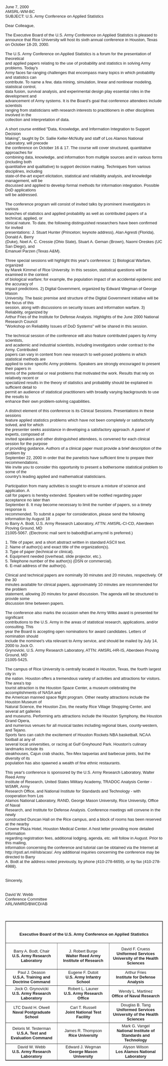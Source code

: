 <HTML>
<BODY>
<P align=left><FONT face=Arial size=2>June 7, 
2000<BR>AMSRL-WM-BC<BR>SUBJECT: U.S. Army Conference on Applied 
Statistics<BR><BR>Dear Colleague,<BR><BR>The Executive Board of the U.S. 
Army Conference on Applied Statistics is pleased to announce that Rice 
University will host its sixth annual conference in Houston, Texas on October 
18-20, 2000.&nbsp;<BR><BR>The U.S. Army Conference on Applied Statistics is a 
forum for the presentation of theoretical&nbsp;<BR>and applied papers relating 
to the use of probability and statistics in solving Army problems. 
Today's&nbsp;<BR>Army faces far-ranging challenges that encompass many topics in 
which probability and statistics can&nbsp;<BR>contribute. To name a few, data 
mining, simulation, linear and nonlinear modeling, statistical 
control,&nbsp;<BR>data fusion, survival analysis, and experimental design play 
essential roles in the development and&nbsp;<BR>advancement of Army systems. It 
is the Board's goal that conference attendees include 
scientists&nbsp;<BR>ranging from statisticians with research interests to 
practitioners in other disciplines involved in the&nbsp;<BR>collection and 
interpretation of data.<BR><BR>A short course entitled "Data, Knowledge, and 
Information Integration to Support Decision&nbsp;<BR>Making", taught by Dr. 
Sallie Keller-McNulty and staff of Los Alamos National Laboratory, will 
precede&nbsp;<BR>the conference on October 16 &amp; 17. The course will cover 
structured, quantitative approaches for&nbsp;<BR>combining data, knowledge, and 
information from multiple sources and in various forms (including 
both&nbsp;<BR>quantitative and qualitative) to support decision making. 
Techniques from various disciplines, including&nbsp;<BR>state-of-the-art expert 
elicitation, statistical and reliability analysis, and knowledge management, 
will be&nbsp;<BR>discussed and applied to develop formal methods for information 
integration. Possible DoD applications&nbsp;<BR>will be addressed.<BR><BR>The 
conference program will consist of invited talks by prominent investigators in 
various&nbsp;<BR>branches of statistics and applied probability as well as 
contributed papers of a technical, applied, or&nbsp;<BR>clinical nature. To 
date, the following distinguished researchers have been confirmed for 
invited&nbsp;<BR>presentations: J. Stuart Hunter (Princeton; keynote address), 
Alan Agresti (Florida), Donald A. Berry&nbsp;<BR>(Duke), Noel A. C. Cressie 
(Ohio State), Stuart A. Geman (Brown), Naomi Oreskes (UC San Diego), 
and&nbsp;<BR>Emanuel Parzen (Texas A&amp;M).<BR><BR>Three special sessions will 
highlight this year's conference: 1) Biological Warfare, organized&nbsp;<BR>by 
Marek Kimmel of Rice University. In this session, statistical questions will be 
examined in the context&nbsp;<BR>of biological warfare; for example, the 
population impact of an accidental epidemic and the accuracy of&nbsp;<BR>impact 
predictions. 2) Digital Government, organized by Edward Wegman of George 
Mason&nbsp;<BR>University. The basic premise and structure of the Digital 
Government initiative will be the focus of this&nbsp;<BR>session, along with 
discussions on security issues and information warfare. 3) Reliability, 
organized by&nbsp;<BR>Arthur Fries of the Institute for Defense Analysis. 
Highlights of the June 2000 National Research Council&nbsp;<BR>"Workshop on 
Reliability Issues of DoD Systems" will be shared in this session.<BR><BR>The 
technical session of the conference will also feature contributed papers by Army 
scientists,&nbsp;<BR>and academic and industrial scientists, including 
investigators under contract to the Army. Contributed&nbsp;<BR>papers can vary 
in content from new research to well-posed problems in which statistical methods 
are&nbsp;<BR>applied to solve specific Army problems. Speakers are strongly 
encouraged to present their papers in&nbsp;<BR>terms of the potential or real 
problems that motivated the work. Results that rely on relatively recent 
or&nbsp;<BR>specialized results in the theory of statistics and probability 
should be explained in sufficient detail to&nbsp;<BR>permit an audience of 
statistical practitioners with broadly varying backgrounds to use the results 
to&nbsp;<BR>enhance their own problem-solving capabilities.<BR><BR>A distinct 
element of this conference is its Clinical Sessions. Presentations in these 
sessions&nbsp;<BR>feature applied statistics problems which have not been 
completely or satisfactorily solved, and for which&nbsp;<BR>the presenter seeks 
assistance in developing a satisfactory approach. A panel of experts, composed 
of&nbsp;<BR>invited speakers and other distinguished attendees, is convened for 
each clinical session for the purpose&nbsp;<BR>of providing guidance. Authors of 
a clinical paper must provide a brief description of the problem 
by&nbsp;<BR>September 22, 2000 in order that the panelists have sufficient time 
to prepare their recommendations.&nbsp;<BR>We invite you to consider this 
opportunity to present a bothersome statistical problem to some of 
the&nbsp;<BR>country's leading applied and mathematical 
statisticians.<BR><BR>Participation from many activities is sought to ensure a 
mixture of science and application. A&nbsp;<BR>call for papers is hereby 
extended. Speakers will be notified regarding paper acceptance no later 
than&nbsp;<BR>September 8. It may become necessary to limit the number of 
papers, so a timely response is&nbsp;<BR>recommended. To submit a paper for 
consideration, please send the following information by August 18&nbsp;<BR>to 
Barry A. Bodt, U.S. Army Research Laboratory, ATTN: AMSRL-CI-CD, Aberdeen 
Proving Ground, MD&nbsp;<BR>21005-5067. (Electronic mail sent to 
babodt@arl.army.mil is preferred.)&nbsp;<BR><BR>1. Title of paper, and a short 
abstract written in standard ASCII text.<BR>2. Name of author(s) and exact title 
of the organization(s).<BR>3. Type of paper (technical or clinical).<BR>4. 
Equipment needed (overhead, slide projector, etc.).<BR>5. Telephone number of 
the author(s) (DSN or commercial).<BR>6. E-mail address of the 
author(s).<BR><BR>Clinical and technical papers are nominally 30 minutes and 20 
minutes, respectively. Of the 30&nbsp;<BR>minutes available for clinical papers, 
approximately 10 minutes are recommended for the problem&nbsp;<BR>statement, 
allowing 20 minutes for panel discussion. The agenda will be structured to 
provide some&nbsp;<BR>discussion time between papers.<BR><BR>The conference also 
marks the occasion when the Army Wilks award is presented for 
significant&nbsp;<BR>contributions to the U.S. Army in the areas of statistical 
research, applications, and/or consulting. This&nbsp;<BR>year the Board is 
accepting open nominations for award candidates. Letters of nomination 
should&nbsp;<BR>include the nominee's vita relevant to Army service, and should 
be mailed by July 14, 2000 to Jock O.&nbsp;<BR>Grynovicki, U.S. Army Research 
Laboratory, ATTN: AMSRL-HR-IS, Aberdeen Proving Ground, 
MD&nbsp;<BR>21005-5425.<BR><BR>The campus of Rice University is centrally 
located in Houston, Texas, the fourth largest city in&nbsp;<BR>the nation. 
Houston offers a tremendous variety of activities and attractions for visitors. 
The area's top&nbsp;<BR>tourist attraction is the Houston Space Center, a museum 
celebrating the accomplishments of NASA and&nbsp;<BR>the American manned space 
flight program. Other nearby attractions include the Houston Museum 
of&nbsp;<BR>Natural Science, the Houston Zoo, the nearby Rice Village Shopping 
Center, and several art galleries&nbsp;<BR>and museums. Performing arts 
attractions include the Houston Symphony, the Houston Grand Opera,&nbsp;<BR>and 
numerous venues for all musical tastes including regional blues, county-western, 
and Tejano.&nbsp;<BR>Sports fans can catch the excitement of Houston Rockets NBA 
basketball, NCAA football at any of&nbsp;<BR>several local universities, or 
racing at Gulf Greyhound Park. Houston's culinary landmarks include 
its&nbsp;<BR>steakhouses, Cajun crab shacks, Tex-Mex taquerias and barbecue 
joints, but the diversity of its&nbsp;<BR>population has also spawned a wealth 
of fine ethnic restaurants.<BR><BR>This year's conference is sponsored by the 
U.S. Army Research Laboratory, Walter Reed Army&nbsp;<BR>Institute of Research, 
United States Military Academy, TRADOC Analysis Center - WSMR, 
Army&nbsp;<BR>Research Office, and National Institute for Standards and 
Technology - with cooperation from Los&nbsp;<BR>Alamos National Laboratory, 
RAND, George Mason University, Rice University, Office of 
Naval&nbsp;<BR>Research, and Institute for Defense Analysis. Conference meetings 
will convene in the newly&nbsp;<BR>constructed Duncan Hall on the Rice campus, 
and a block of rooms has been reserved at the nearby&nbsp;<BR>Crowne Plaza 
Hotel, Houston Medical Center. A host letter providing more detailed 
information&nbsp;<BR>regarding registration fees, additional lodging, agenda, 
etc. will follow in August. Prior to this mailing,&nbsp;<BR>information 
concerning the conference and tutorial can be obtained via the Internet 
at&nbsp;<BR>http://rpstl.arl.mil/isb/acas/. Any additional inquiries concerning 
the conference may be directed to Barry&nbsp;<BR>A. Bodt at the address noted 
previously, by phone (410-278-6659), or by fax 
(410-278-4988).&nbsp;<BR><BR><BR>Sincerely,<BR><BR><BR>David W. 
Webb<BR>Conference Committee<BR>ARL/WMRD/BWCD/AB</FONT></P>
<P align=left>&nbsp;</P>
<DIV align=center>
<CENTER>
<TABLE cellSpacing=0 cellPadding=2 width="98%" border=1>
  <TBODY>
  <TR>
    <TD align=middle width="100%" colSpan=3>
      <P align=center><FONT face=Arial size=2><SPAN 
      style="mso-bidi-font-size: 10.0pt; mso-bidi-font-family: Times New Roman"><B><BR>Executive 
      Board of the U.S. Army Conference on Applied 
      Statistics<BR></B></SPAN></FONT></P></TD></TR>
  <TR>
    <TD align=middle width="33%">
      <P align=center><FONT face=Arial size=2><SPAN 
      style="mso-bidi-font-size: 10.0pt">Barry A. Bodt, Chair<BR><B>U.S. Army 
      Research Laboratory</B></SPAN></FONT></P></TD>
    <TD align=middle width="33%"><SPAN 
      style="mso-bidi-font-size: 10.0pt; mso-bidi-font-family: Times New Roman"><FONT 
      face=Arial size=2>J. Robert Burge<BR></FONT><B><FONT face=Arial 
      size=2>Walter Reed Army Institute of Research</FONT></B></SPAN></TD>
    <TD align=middle width="34%"><FONT face=Arial size=2><SPAN 
      style="mso-bidi-font-size: 10.0pt; mso-bidi-font-family: Times New Roman">David 
      F. Cruess<BR><B>Uniformed Services <BR>University of the Health 
      Sciences</B></SPAN></FONT></TD></TR>
  <TR>
    <TD align=middle width="33%"><FONT face=Arial size=2>Paul J. 
      Deason<BR><B>U.S.A. Training and Doctrine Command</B></FONT></TD>
    <TD align=middle width="33%"><FONT face=Arial size=2><SPAN 
      style="mso-bidi-font-size: 10.0pt; mso-bidi-font-family: Times New Roman">Eugene 
      F. Dutoit<BR><B>U.S. Army Infantry School</B></SPAN></FONT></TD>
    <TD align=middle width="34%"><FONT face=Arial size=2>Arthur 
      Fries<BR><B>Institute for Defense Analysis</B></FONT></TD></TR>
  <TR>
    <TD align=middle width="33%"><FONT face=Arial size=2>Jock O. 
      Grynovicki<BR><B>U.S. Army Research Laboratory</B></FONT></TD>
    <TD align=middle width="33%"><FONT face=Arial size=2>Robert L. 
      Launer<BR><B>U.S. Army Research Office</B></FONT></TD>
    <TD align=middle width="34%"><FONT face=Arial size=2>Wendy L. 
      Martinez<BR><B>Office of Naval Research</B></FONT></TD></TR>
  <TR>
    <TD align=middle width="33%"><FONT face=Arial size=2>LTC David H. 
      Olwell<BR><B>Naval Postgraduate School</B></FONT></TD>
    <TD align=middle width="33%"><FONT face=Arial size=2>Carl T. 
      Russell<BR><B>Joint National Test Facility</B></FONT></TD>
    <TD align=middle width="34%"><FONT face=Arial size=2>Douglas B. 
      Tang<BR><B>Uniformed Services<BR>University of the Health 
      Sciences</B></FONT></TD></TR>
  <TR>
    <TD align=middle width="33%"><FONT face=Arial size=2>Deloris M. 
      Testerman<BR><B>U.S.A. Test and Evaluation Command</B></FONT></TD>
    <TD align=middle width="33%"><FONT face=Arial size=2>James R. 
      Thompson<BR><B>Rice University</B></FONT></TD>
    <TD align=middle width="34%"><FONT face=Arial size=2>Mark G. 
      Vangel<BR><B>National Institute of Standards and 
  Technology</B></FONT></TD></TR>
  <TR>
    <TD align=middle width="33%"><FONT face=Arial size=2>David W. 
      Webb<BR><B>U.S. Army Research Laboratory</B></FONT></TD>
    <TD align=middle width="33%"><FONT face=Arial size=2>Edward J. 
      Wegman<BR><B>George Mason University</B></FONT></TD>
    <TD align=middle width="34%"><FONT face=Arial size=2>Alyson 
      Wilson<BR><B>Los Alamos National 
Laboratory</B></FONT></TD></TR></TBODY></TABLE></CENTER></DIV>
</HTML>
